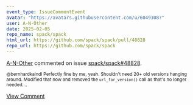 ```yaml
---
event_type: IssueCommentEvent
avatar: "https://avatars.githubusercontent.com/u/6049308?"
user: A-N-Other
date: 2025-02-05
repo_name: spack/spack
html_url: https://github.com/spack/spack/pull/48828
repo_url: https://github.com/spack/spack
---
```


<a href='https://github.com/A-N-Other' target='_blank'>A-N-Other</a> commented on issue <a href='https://github.com/spack/spack/pull/48828' target='_blank'>spack/spack#48828</a>.

<small>@bernhardkaindl Perfectly fine by me, yeah. Shouldn't need 20+ old versions hanging around. Modified that now and removed the `url_for_version()` call as that's no longer needed....</small>

<a href='https://github.com/spack/spack/pull/48828' target='_blank'>View Comment</a>